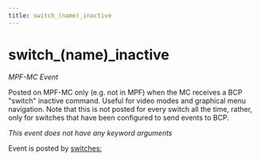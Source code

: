 ```yaml
---
title: switch_(name)_inactive
---
```


# switch_(name)\_inactive


*MPF-MC Event*

Posted on MPF-MC only (e.g. not in MPF) when the MC receives a BCP
"switch" inactive command. Useful for video modes and graphical menu
navigation. Note that this is not posted for every switch all the time,
rather, only for switches that have been configured to send events to
BCP.

*This event does not have any keyword arguments*

Event is posted by [switches:](../config/switches.md)
